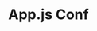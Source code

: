 ---
title: App.js Conf
description: "A hands-on two-day conference with workshops and talks on React Native from Expo and Software Mansion. 15+ talks, 500 devs, 4 workshops. Dive into the React Native and Expo world and get inspired at the second edition of App.js Conf."
href: https://appjs.co/
avatar: ./banner.png
attendantIds:
  - nader-dabit
country: Poland
city: Krakow
---